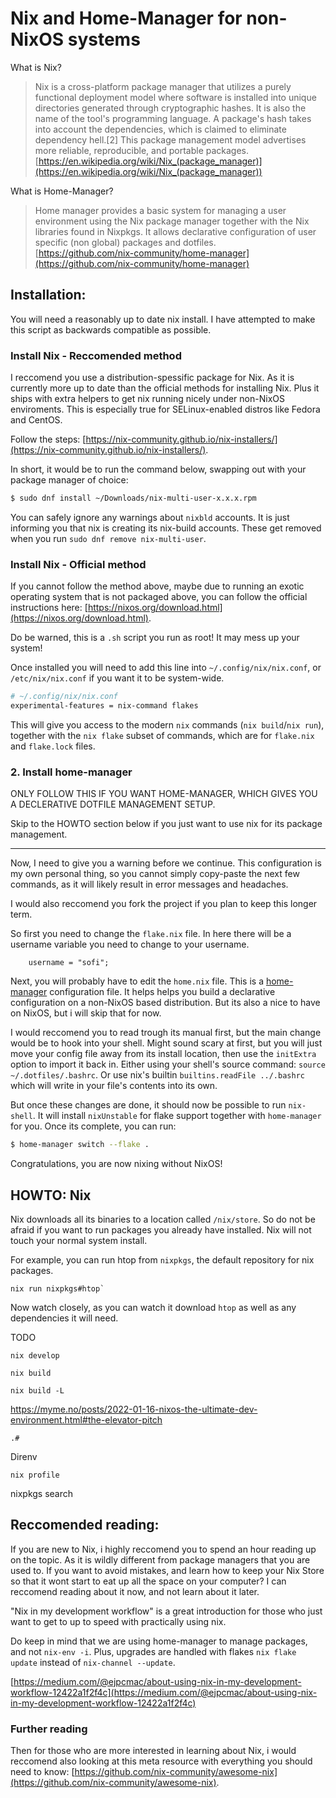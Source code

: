# Nix and Home-Manager for non-NixOS systems

What is Nix?

> Nix is a cross-platform package manager that utilizes a purely functional deployment model where software is installed into unique directories generated through cryptographic hashes. It is also the name of the tool's programming language. A package's hash takes into account the dependencies, which is claimed to eliminate dependency hell.[2] This package management model advertises more reliable, reproducible, and portable packages.  
[https://en.wikipedia.org/wiki/Nix_(package_manager)](https://en.wikipedia.org/wiki/Nix_(package_manager))

What is Home-Manager?

> Home manager provides a basic system for managing a user environment using the Nix package manager together with the Nix libraries found in Nixpkgs. It allows declarative configuration of user specific (non global) packages and dotfiles.  
[https://github.com/nix-community/home-manager](https://github.com/nix-community/home-manager)

## Installation:

You will need a reasonably up to date nix install. I have attempted to make
this script as backwards compatible as possible.

### Install Nix - Reccomended method

I reccomend you use a distribution-spessific package for Nix. As it is currently
more up to date than the official methods for installing Nix. Plus it ships with
extra helpers to get nix running nicely under non-NixOS enviroments.
This is especially true for SELinux-enabled distros like Fedora and CentOS.

Follow the steps:
[https://nix-community.github.io/nix-installers/](https://nix-community.github.io/nix-installers/).

In short, it would be to run the command below, swapping out with your package
manager of choice:

```bash
$ sudo dnf install ~/Downloads/nix-multi-user-x.x.x.rpm
```

You can safely ignore any warnings about `nixbld` accounts. It is just informing
you that nix is creating its nix-build accounts. These get removed when you run
`sudo dnf remove nix-multi-user`.

### Install Nix - Official method

If you cannot follow the method above, maybe due to running an exotic
operating system that is not packaged above, you can follow the
official instructions here:
[https://nixos.org/download.html](https://nixos.org/download.html).

Do be warned, this is a `.sh` script you run as root! It may mess up your system!

Once installed you will need to add this line into `~/.config/nix/nix.conf`,
or `/etc/nix/nix.conf` if you want it to be system-wide.

```bash
# ~/.config/nix/nix.conf
experimental-features = nix-command flakes
```

This will give you access to the modern `nix` commands (`nix build`/`nix run`),
together with the `nix flake` subset of commands, which are for `flake.nix` and
`flake.lock` files.


### 2. Install home-manager 

ONLY FOLLOW THIS IF YOU WANT HOME-MANAGER, WHICH GIVES YOU A DECLERATIVE DOTFILE
MANAGEMENT SETUP.

Skip to the HOWTO section below if you just want to use nix for its package
management.

---

Now, I need to give you a warning before we continue. This configuration is
my own personal thing, so you cannot simply copy-paste the next few
commands, as it will likely result in error messages and headaches.

I would also reccomend you fork the project if you plan to keep this longer
term.

So first you need to change the `flake.nix` file. In here there will be a
username variable you need to change to your username.

```
    username = "sofi";
```

Next, you will probably have to edit the `home.nix` file. This is a
[home-manager](https://github.com/nix-community/home-manager) configuration
file. It helps helps you build a declarative configuration on a non-NixOS
based distribution. But its also a nice to have on NixOS, but i will skip
that for now.

I would reccomend you to read trough its manual first,
but the main change would be to hook into your shell. Might sound scary at 
first, but you will just move your config file away from its install location,
then use the `initExtra` option to import it back in. Either using 
your shell's source command: `source ~/.dotfiles/.bashrc`. Or use
nix's builtin `builtins.readFile ../.bashrc` which will write in your file's
contents into its own.

But once these changes are done, it should now be possible to run `nix-shell`.
It will install `nixUnstable` for flake support together with `home-manager`
for you. Once its complete, you can run:

```bash
$ home-manager switch --flake .
```

Congratulations, you are now nixing without NixOS!

## HOWTO: Nix

Nix downloads all its binaries to a location called `/nix/store`. So do not be afraid
if you want to run packages you already have installed. Nix will not touch your
normal system install.

For example, you can run htop from `nixpkgs`, the default repository for nix packages.

```
nix run nixpkgs#htop`
```

Now watch closely, as you can watch it download `htop` as well as any dependencies it
will need.

TODO

`nix develop`

`nix build`

`nix build -L`

https://myme.no/posts/2022-01-16-nixos-the-ultimate-dev-environment.html#the-elevator-pitch

`.#`

Direnv

`nix profile`

nixpkgs search


## Reccomended reading:

If you are new to Nix, i highly reccomend you to spend an hour reading up on
the topic. As it is wildly different from package managers that you are used
to. If you want to avoid mistakes, and learn how to keep your Nix Store so that
it wont start to eat up all the space on your computer? I can reccomend reading
about it now, and not learn about it later.

"Nix in my development workflow" is a great introduction for those who just
want to get to up to speed with practically using nix.

Do keep in mind that we are using home-manager to manage packages, and not
`nix-env -i`. Plus, upgrades are handled with flakes `nix flake update` instead
of `nix-channel --update`.

[https://medium.com/@ejpcmac/about-using-nix-in-my-development-workflow-12422a1f2f4c](https://medium.com/@ejpcmac/about-using-nix-in-my-development-workflow-12422a1f2f4c)

### Further reading

Then for those who are more interested in learning about Nix, i would reccomend 
also looking at this meta resource with everything you should need to know:
[https://github.com/nix-community/awesome-nix](https://github.com/nix-community/awesome-nix).
